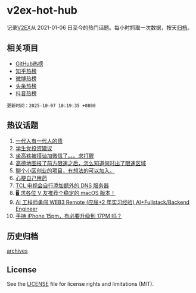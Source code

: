 # v2ex-hot-hub

 记录[V2EX](https://www.v2ex.com/)从 2021-01-06 日至今的热门话题。每小时抓取一次数据，按天[归档](archives)。
 
 ## 相关项目

- [GitHub热榜](https://github.com/lonnyzhang423/github-hot-hub)
- [知乎热榜](https://github.com/lonnyzhang423/zhihu-hot-hub)
- [微博热榜](https://github.com/lonnyzhang423/weibo-hot-hub)
- [头条热榜](https://github.com/lonnyzhang423/toutiao-hot-hub)
- [抖音热榜](https://github.com/lonnyzhang423/douyin-hot-hub)


 `更新时间：2025-10-07 10:19:35 +0800`

## 热议话题

1. [一代人有一代人的债](https://www.v2ex.com/t/1163533)
1. [学生党投资建议](https://www.v2ex.com/t/1163510)
1. [坐高铁被搭讪加微信了。。。求打醒](https://www.v2ex.com/t/1163485)
1. [高德地图报了前方限速之后，怎么知道何时出了限速区域](https://www.v2ex.com/t/1163541)
1. [聊个小区创业的项目，有想法的可以加入。](https://www.v2ex.com/t/1163494)
1. [心梗自己用药](https://www.v2ex.com/t/1163542)
1. [TCL 电视会自行添加额外的 DNS 服务器](https://www.v2ex.com/t/1163535)
1. [🖥️ 求各位 V 友推荐个稳定的 macOS 版本！](https://www.v2ex.com/t/1163489)
1. [AI 工程师勇闯 WEB3 Remote (应届+2 年实习经验) AI+Fullstack/Backend Engineer](https://www.v2ex.com/t/1163517)
1. [手持 iPhone 15pm，有必要升级到 17PM 吗？](https://www.v2ex.com/t/1163551)

## 历史归档

[archives](archives)

## License

See the [LICENSE](LICENSE) file for license rights and limitations (MIT).
